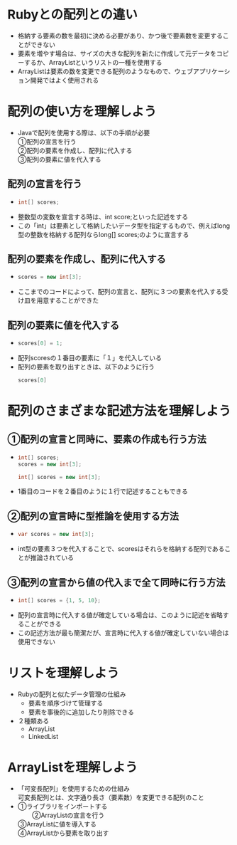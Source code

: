 # Rubyとの配列との違い
- 格納する要素の数を最初に決める必要があり、かつ後で要素数を変更することができない  
- 要素を増やす場合は、サイズの大きな配列を新たに作成して元データをコピーするか、ArrayListというリストの一種を使用する  
- ArrayListは要素の数を変更できる配列のようなもので、ウェブアプリケーション開発ではよく使用される

# 配列の使い方を理解しよう
- Javaで配列を使用する際は、以下の手順が必要  
  ①配列の宣言を行う  
  ②配列の要素を作成し、配列に代入する  
  ③配列の要素に値を代入する
  
## 配列の宣言を行う
- ```java
  int[] scores;
  ```
- 整数型の変数を宣言する時は、int score;といった記述をする
- この「int」は要素として格納したいデータ型を指定するもので、例えばlong型の整数を格納する配列ならlong[] scores;のように宣言する

## 配列の要素を作成し、配列に代入する 
- ```java
  scores = new int[3];
  ```
- ここまでのコードによって、配列の宣言と、配列に３つの要素を代入する受け皿を用意することができた

## 配列の要素に値を代入する
- ```java
  scores[0] = 1;
  ```
- 配列scoresの１番目の要素に「１」を代入している
- 配列の要素を取り出すときは、以下のように行う
  ```java
  scores[0]
  ```
  
# 配列のさまざまな記述方法を理解しよう
## ①配列の宣言と同時に、要素の作成も行う方法
- ```java
  int[] scores;
  scores = new int[3];
  ```
  ```java
  int[] scores = new int[3];
  ```
- 1番目のコードを２番目のように１行で記述することもできる

## ②配列の宣言時に型推論を使用する方法
- ```java
  var scores = new int[3];
  ```
- int型の要素３つを代入することで、scoresはそれらを格納する配列であることが推論されている

## ③配列の宣言から値の代入まで全て同時に行う方法
- ```java
  int[] scores = {1, 5, 10};
- 配列の宣言時に代入する値が確定している場合は、このように記述を省略することができる  
- この記述方法が最も簡潔だが、宣言時に代入する値が確定していない場合は使用できない

# リストを理解しよう
- Rubyの配列と似たデータ管理の仕組み  
  - 要素を順序づけて管理する  
  - 要素を事後的に追加したり削除できる  
- ２種類ある  
  - ArrayList  
  - LinkedList

# ArrayListを理解しよう
- 「可変長配列」を使用するための仕組み  
  可変長配列とは、文字通り長さ（要素数）を変更できる配列のこと
- ①ライブラリをインポートする  
　　 ②ArrayListの宣言を行う  
  ③ArrayListに値を導入する  
  ④ArrayListから要素を取り出す  
